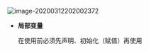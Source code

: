 ![image-20200312202002372](C:\Users\86159\AppData\Roaming\Typora\typora-user-images\image-20200312202002372.png)

* **局部变量**

  在使用前必须先声明、初始化（赋值）再使用

